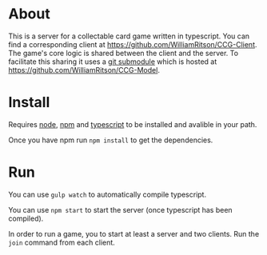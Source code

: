 # About
This is a server for a collectable card game written in typescript. You can find a corresponding client at <https://github.com/WilliamRitson/CCG-Client>. The game's core logic is shared between the client and the server. To facilitate this sharing it uses a [git submodule](https://git-scm.com/book/en/v2/Git-Tools-Submodules) which is hosted at <https://github.com/WilliamRitson/CCG-Model>.

# Install
Requires [node](https://nodejs.org/en/), [npm](https://www.npmjs.com/) and [typescript](https://www.typescriptlang.org/) to be installed and avalible in your path.

Once you have npm run `npm install` to get the dependencies.

# Run
You can use `gulp watch` to automatically compile typescript.

You can use `npm start` to start the server (once typescript has been compiled).

In order to run a game, you to start at least a server and two clients. Run the `join` command from each client.